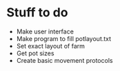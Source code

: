 # Stuff to do

* Make user interface
* Make program to fill potlayout.txt
* Set exact layout of farm
* Get pot sizes
* Create basic movement protocols
